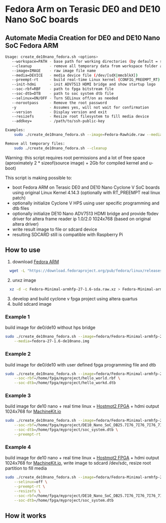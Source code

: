 # Fedora Arm on Terasic DE0 and DE10 Nano SoC boards

## Automate Media Creation for DE0 and DE10 Nano SoC Fedora ARM

```bash
Usage: create_de10nano_fedora.sh <options>
   --workspace=PATH - base path for working directories (by default = script path)
   --cleanup        - remove all temporary data from workspace folder and exit
   --image=IMAGE    - raw image file name
   --media=DEVICE   - media device file (/dev/[sdX|mmcblkX])
   --preempt-rt     - build real-time Linux kernel (CONFIG_PREEMPT_RT)
   --init-hdmi      - init ADV7513 HDMI bridge and show startup logo
   --soc-rbf=RBF    - path to fpga bitstream file
   --soc-dtb=DTB    - path to soc system dtb file
   --selinux=ON/OFF - Turn SELinux off/on as needed
   --norootpass     - Remove the root password
   -y               - Assumes yes, will not wait for confirmation
   --version        - Display version and exit
   --resizefs       - Resize root filesystem to fill media device
   --addkey=        - /path/to/ssh-public-key

Examples:
    sudo ./create_de10nano_fedora.sh --image=Fedora-Rawhide.raw --media=/dev/mmcblk0

Remove all temporary files:
    sudo ./create_de10nano_fedora.sh --cleanup
```

Warning: this script requires root permissions and a lot of free space (aproximately 2 * sizeof(source image) + 2Gb for compiled kernel and u-boot)

This script is making possible to:

* boot Fedora ARM on Terasic DE0 and DE10 Nano Cyclone V SoC boards using original Linux Kernel 4.14.3 (optionally with RT_PREEMPT real linux patch)
* optionally initialize Cyclone V HPS using user specific programming and dtb files
* optionally initialize DE10 Nano ADV7513 HDMI bridge and provide fbdev driver for altera frame reader ip 1.0/2.0 1024x768 (based on original altera driver)
* write result image to file or sdcard device
* resulting SDCARD still is compatible with Raspberry Pi

## How to use

1. download [Fedora ARM](https://arm.fedoraproject.org)

```bash
  wget -L "https://download.fedoraproject.org/pub/fedora/linux/releases/27/Spins/armhfp/images/Fedora-Minimal-armhfp-27-1.6-sda.raw.xz"
```

2. unxz image

```bash
  xz -d -c Fedora-Minimal-armhfp-27-1.6-sda.raw.xz > Fedora-Minimal-armhfp-27-1.6-sda.raw
```

3. develop and build cyclone v fpga project using altera quartus
4. build sdcard image

### Example 1

build image for de0/de10 without hps bridge

```bash
sudo ./create_de10nano_fedora.sh --image=fedora/Fedora-Minimal-armhfp-27-1.6-sda.raw \
    --media=fedora-27-1.6-de10nano.img
```

### Example 2

build image for de0/de10 with user defined fpga programming file and dtb

```bash
sudo ./create_de10nano_fedora.sh --image=fedora/Fedora-Minimal-armhfp-27-1.6-sda.raw --media=fedora-27-1.6-de10nano.img \
    --soc-rbf=/home/fpga/myproject/hello_world.rbf \
    --soc-dtb=/home/fpga/myproject/hello_workd.dtb
```

### Example 3

build image for de10 nano + real time linux + [Hostmot2 FPGA](https://github.com/machinekit/mksocfpga) + hdmi output 1024x768 for [MachineKit.io](http://www.machinekit.io)

```bash
sudo ./create_de10nano_fedora.sh --image=fedora/Fedora-Minimal-armhfp-27-1.6-sda.raw --media=fedora-27-1.6-de10nano.img --init-hdmi --selinux=off \
    --soc-rbf=/home/fpga/myproject/DE10_Nano_SoC_DB25.7I76_7I76_7I76_7I76.rbf \
    --soc-dtb=/home/fpga/myproject/soc_system.dtb \
    --preempt-rt
```

### Example 4

build image for de10 nano + real time linux + [Hostmot2 FPGA](https://github.com/machinekit/mksocfpga) + hdmi output 1024x768 for [MachineKit.io](http://www.machinekit.io), write image to sdcard /dev/sdc, resize root partition to fill media

```bash
sudo ./create_de10nano_fedora.sh --image=fedora/Fedora-Minimal-armhfp-27-1.6-sda.raw --media=fedora-27-1.6-de10nano.img     --init-hdmi \
    --selinux=off \
    --preempt-rt \
    --resizefs \
    --soc-rbf=/home/fpga/myproject/DE10_Nano_SoC_DB25.7I76_7I76_7I76_7I76.rbf \
    --soc-dtb=/home/fpga/myproject/soc_system.dtb
```

## How it works

